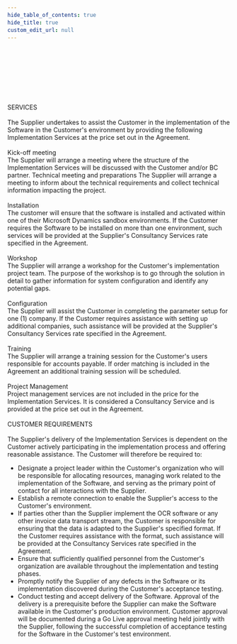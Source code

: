 ```yaml
---
hide_table_of_contents: true
hide_title: true
custom_edit_url: null
---
```

<div class="agreement-doc-sans">
<br/><br/>

![SignUp Software](./../img/none-pixel.png)

<br/><br/><div class="sow-header-smaller">SERVICES</div>
<br/>
The Supplier undertakes to assist the Customer in the implementation of the Software in the Customer's environment by providing the following Implementation Services at the price set out in the Agreement. 
<br/><br/><div class="sow-header-smaller">Kick-off meeting</div>
The Supplier will arrange a meeting where the structure of the Implementation Services will be discussed with the Customer and/or BC partner.
Technical meeting and preparations 
The Supplier will arrange a meeting to inform about the technical requirements and collect technical information impacting the project. 
<br/><br/><div class="sow-header-smaller">Installation</div>
The customer will ensure that the software is installed and activated within one of their Microsoft Dynamics sandbox environments. If the Customer requires the Software to be installed on more than one environment, such services will be provided at the Supplier's Consultancy Services rate specified in the Agreement.
<br/><br/><div class="sow-header-smaller">Workshop</div>
The Supplier will arrange a workshop for the Customer's implementation project team. The purpose of the workshop is to go through the solution in detail to gather information for system configuration and identify any potential gaps. 
<br/><br/><div class="sow-header-smaller">Configuration</div>
The Supplier will assist the Customer in completing the parameter setup for one (1) company. If the Customer requires assistance with setting up additional companies, such assistance will be provided at the Supplier's Consultancy Services rate specified in the Agreement. 
<br/><br/><div class="sow-header-smaller">Training</div>
The Supplier will arrange a training session for the Customer's users responsible for accounts payable. If order matching is included in the Agreement an additional training session will be scheduled.
<br/><br/><div class="sow-header-smaller">Project Management</div>
Project management services are not included in the price for the Implementation Services. It is considered a Consultancy Service and is provided at the price set out in the Agreement.
<br/><br/><div class="sow-header-smaller">CUSTOMER REQUIREMENTS</div>
<br/>
The Supplier's delivery of the Implementation Services is dependent on the Customer actively participating in the implementation process and offering reasonable assistance. The Customer will therefore be required to: 
<ul type="disc">
<li>Designate a project leader within the Customer's organization who will be responsible for allocating resources, managing work related to the implementation of the Software, and serving as the primary point of contact for all interactions with the Supplier.</li>
<li>Establish a remote connection to enable the Supplier's access to the Customer's environment.</li>
<li>If parties other than the Supplier implement the OCR software or any other invoice data transport stream, the Customer is responsible for ensuring that the data is adapted to the Supplier's specified format. If the Customer requires assistance with the format, such assistance will be provided at the Consultancy Services rate specified in the Agreement.</li>
<li>Ensure that sufficiently qualified personnel from the Customer's organization are available throughout the implementation and testing phases.</li>
<li>Promptly notify the Supplier of any defects in the Software or its implementation discovered during the Customer's acceptance testing.</li>
<li>Conduct testing and accept delivery of the Software.  Approval of the delivery is a prerequisite before the Supplier can make the Software available in the Customer's production environment. Customer approval will be documented during a Go Live approval meeting held jointly with the Supplier, following the successful completion of acceptance testing for the Software in the Customer's test environment.</li>
</ul>
</div>
